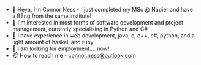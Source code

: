 - 👋 Heya, I’m Connor Ness - I just completed my MSc @ Napier and have a BEng from the same institute!
- 👀 I'm interested in most forms of software development and project management, currently specialising in Python and C#
- 🌱 I have experience in web development, java, c, c++, c#, python, and a light amount of haskell and ruby
- 💞️ I am looking for employment.... now!
- 📫 How to reach me - connor.ness@outlook.com

<!---
ConnorNess/ConnorNess is a ✨ special ✨ repository because its `README.md` (this file) appears on your GitHub profile.
You can click the Preview link to take a look at your changes.
--->
